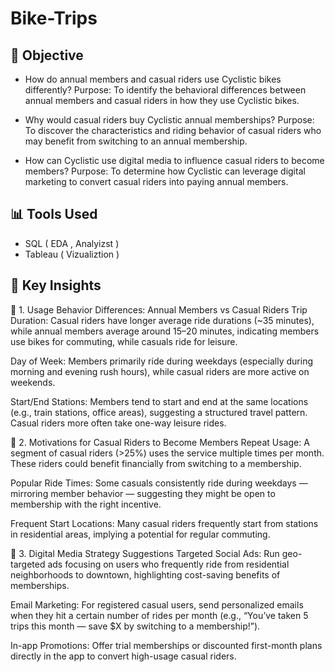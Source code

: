 # Bike-Trips

## 🎯 Objective
- How do annual members and casual riders use Cyclistic bikes differently?
Purpose:
To identify the behavioral differences between annual members and casual riders in how they use Cyclistic bikes.

- Why would casual riders buy Cyclistic annual memberships?
Purpose:
To discover the characteristics and riding behavior of casual riders who may benefit from switching to an annual membership.


- How can Cyclistic use digital media to influence casual riders to become members?
Purpose:
To determine how Cyclistic can leverage digital marketing to convert casual riders into paying annual members.


## 📊 Tools Used
- SQL ( EDA , Analyizst )
- Tableau ( Vizualiztion )

## 🧠 Key Insights
📌 1. Usage Behavior Differences: Annual Members vs Casual Riders
Trip Duration: Casual riders have longer average ride durations (~35 minutes), while annual members average around 15–20 minutes, indicating members use bikes for commuting, while casuals ride for leisure.

Day of Week: Members primarily ride during weekdays (especially during morning and evening rush hours), while casual riders are more active on weekends.

Start/End Stations: Members tend to start and end at the same locations (e.g., train stations, office areas), suggesting a structured travel pattern. Casual riders more often take one-way leisure rides.

📌 2. Motivations for Casual Riders to Become Members
Repeat Usage: A segment of casual riders (>25%) uses the service multiple times per month. These riders could benefit financially from switching to a membership.

Popular Ride Times: Some casuals consistently ride during weekdays — mirroring member behavior — suggesting they might be open to membership with the right incentive.

Frequent Start Locations: Many casual riders frequently start from stations in residential areas, implying a potential for regular commuting.

📌 3. Digital Media Strategy Suggestions
Targeted Social Ads: Run geo-targeted ads focusing on users who frequently ride from residential neighborhoods to downtown, highlighting cost-saving benefits of memberships.

Email Marketing: For registered casual users, send personalized emails when they hit a certain number of rides per month (e.g., “You’ve taken 5 trips this month — save $X by switching to a membership!”).

In-app Promotions: Offer trial memberships or discounted first-month plans directly in the app to convert high-usage casual riders.



